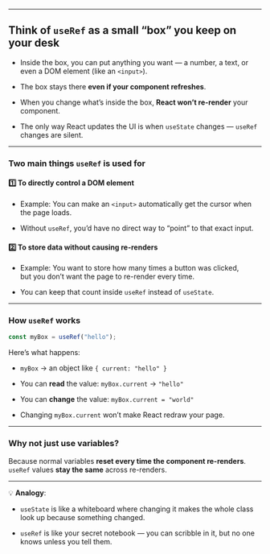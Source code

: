 
---

## **Think of `useRef` as a small “box” you keep on your desk**

- Inside the box, you can put anything you want — a number, a text, or even a DOM element (like an `<input>`).
    
- The box stays there **even if your component refreshes**.
    
- When you change what’s inside the box, **React won’t re-render** your component.
    
- The only way React updates the UI is when `useState` changes — `useRef` changes are silent.
    

---

### **Two main things `useRef` is used for**

#### 1️⃣ **To directly control a DOM element**

- Example: You can make an `<input>` automatically get the cursor when the page loads.
    
- Without `useRef`, you’d have no direct way to “point” to that exact input.
    

#### 2️⃣ **To store data without causing re-renders**

- Example: You want to store how many times a button was clicked,  
    but you don’t want the page to re-render every time.
    
- You can keep that count inside `useRef` instead of `useState`.
    

---

### **How `useRef` works**

```jsx
const myBox = useRef("hello");
```

Here’s what happens:

- `myBox` → an object like `{ current: "hello" }`
    
- You can **read** the value: `myBox.current` → `"hello"`
    
- You can **change** the value: `myBox.current = "world"`
    
- Changing `myBox.current` won’t make React redraw your page.
    

---

### **Why not just use variables?**

Because normal variables **reset every time the component re-renders**.  
`useRef` values **stay the same** across re-renders.

---

💡 **Analogy**:

- `useState` is like a whiteboard where changing it makes the whole class look up because something changed.
    
- `useRef` is like your secret notebook — you can scribble in it, but no one knows unless you tell them.